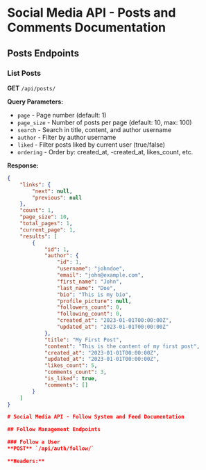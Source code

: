 # Social Media API - Posts and Comments Documentation

## Posts Endpoints

### List Posts
**GET** `/api/posts/`

**Query Parameters:**
- `page` - Page number (default: 1)
- `page_size` - Number of posts per page (default: 10, max: 100)
- `search` - Search in title, content, and author username
- `author` - Filter by author username
- `liked` - Filter posts liked by current user (true/false)
- `ordering` - Order by: created_at, -created_at, likes_count, etc.

**Response:**
```json
{
    "links": {
        "next": null,
        "previous": null
    },
    "count": 1,
    "page_size": 10,
    "total_pages": 1,
    "current_page": 1,
    "results": [
        {
            "id": 1,
            "author": {
                "id": 1,
                "username": "johndoe",
                "email": "john@example.com",
                "first_name": "John",
                "last_name": "Doe",
                "bio": "This is my bio",
                "profile_picture": null,
                "followers_count": 0,
                "following_count": 0,
                "created_at": "2023-01-01T00:00:00Z",
                "updated_at": "2023-01-01T00:00:00Z"
            },
            "title": "My First Post",
            "content": "This is the content of my first post",
            "created_at": "2023-01-01T00:00:00Z",
            "updated_at": "2023-01-01T00:00:00Z",
            "likes_count": 5,
            "comments_count": 3,
            "is_liked": true,
            "comments": []
        }
    ]
}

# Social Media API - Follow System and Feed Documentation

## Follow Management Endpoints

### Follow a User
**POST** `/api/auth/follow/`

**Headers:**